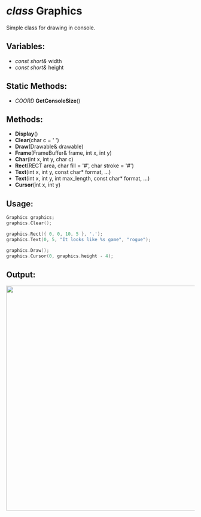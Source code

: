 # *class* Graphics
Simple class for drawing in console.

## Variables:
- *const short&* width
- *const short&* height

## Static Methods:
- *COORD* **GetConsoleSize**()

## Methods:
- **Display**()
- **Clear**(char c = ' ')
- **Draw**(Drawable& drawable)
- **Frame**(FrameBuffer& frame, int x, int y)
- **Char**(int x, int y, char c)
- **Rect**(RECT area, char fill = '#', char stroke = '#')
- **Text**(int x, int y, const char* format, ...)
- **Text**(int x, int y, int max_length, const char* format, ...)
- **Cursor**(int x, int y)

## Usage:
```c++
Graphics graphics;
graphics.Clear();

graphics.Rect({ 0, 0, 10, 5 }, '.');
graphics.Text(0, 5, "It looks like %s game", "rogue");

graphics.Draw();
graphics.Cursor(0, graphics.height - 4);
```
## Output:
<image width="600px" src="https://github.com/ts-vadim/Console-Graphics/blob/main/view.png">
